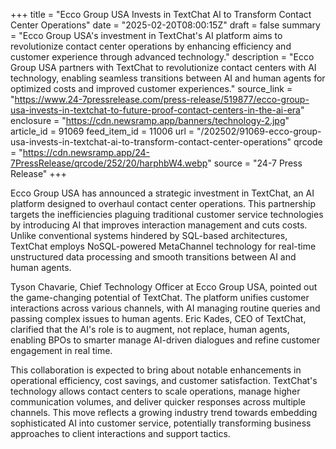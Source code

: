 +++
title = "Ecco Group USA Invests in TextChat AI to Transform Contact Center Operations"
date = "2025-02-20T08:00:15Z"
draft = false
summary = "Ecco Group USA's investment in TextChat's AI platform aims to revolutionize contact center operations by enhancing efficiency and customer experience through advanced technology."
description = "Ecco Group USA partners with TextChat to revolutionize contact centers with AI technology, enabling seamless transitions between AI and human agents for optimized costs and improved customer experiences."
source_link = "https://www.24-7pressrelease.com/press-release/519877/ecco-group-usa-invests-in-textchat-to-future-proof-contact-centers-in-the-ai-era"
enclosure = "https://cdn.newsramp.app/banners/technology-2.jpg"
article_id = 91069
feed_item_id = 11006
url = "/202502/91069-ecco-group-usa-invests-in-textchat-ai-to-transform-contact-center-operations"
qrcode = "https://cdn.newsramp.app/24-7PressRelease/qrcode/252/20/harphbW4.webp"
source = "24-7 Press Release"
+++

<p>Ecco Group USA has announced a strategic investment in TextChat, an AI platform designed to overhaul contact center operations. This partnership targets the inefficiencies plaguing traditional customer service technologies by introducing AI that improves interaction management and cuts costs. Unlike conventional systems hindered by SQL-based architectures, TextChat employs NoSQL-powered MetaChannel technology for real-time unstructured data processing and smooth transitions between AI and human agents.</p><p>Tyson Chavarie, Chief Technology Officer at Ecco Group USA, pointed out the game-changing potential of TextChat. The platform unifies customer interactions across various channels, with AI managing routine queries and passing complex issues to human agents. Eric Kades, CEO of TextChat, clarified that the AI's role is to augment, not replace, human agents, enabling BPOs to smarter manage AI-driven dialogues and refine customer engagement in real time.</p><p>This collaboration is expected to bring about notable enhancements in operational efficiency, cost savings, and customer satisfaction. TextChat's technology allows contact centers to scale operations, manage higher communication volumes, and deliver quicker responses across multiple channels. This move reflects a growing industry trend towards embedding sophisticated AI into customer service, potentially transforming business approaches to client interactions and support tactics.</p>